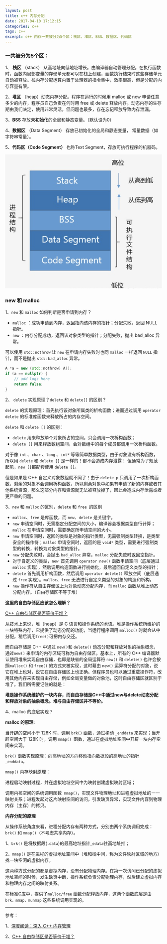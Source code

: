 ```yaml
---
layout: post
title: c++ 内存分配
date: 2017-04-10 17:12:15
categories: c++
tags: c++  
excerpt: c++ 内存一共被分为5个区：栈区、堆区、BSS、数据区、代码区
---
```


### 一共被分为5个区：

1、 **栈区** （stack） 从高地址向低地址增长。由编译器自动管理分配。在执行函数时，函数内局部变量的存储单元都可以在栈上创建，函数执行结束时这些存储单元自动被释放。栈内存分配运算内置于处理器的指令集中，效率很高，但是分配的内存容量有限。 

2、**堆区** （heap）动态内存分配。程序在运行的时候用 malloc 或 new 申请任意多少的内存，程序员自己负责在何时用 free 或 delete 释放内存。动态内存的生存期由我们决定，使用非常灵活，但问题也最多，存在忘记释放导致内存泄漏。

3、**BSS** 存放**未初始化**的全局和静态变量。（默认设为0）

4、**数据区** （Data Segment） 存放已初始化的全局和静态变量， 常量数据（如字符串常量）。

5、**代码区（Code Segment）** 也称Text Segment，存放可执行程序的机器码。


![](./assets/programming-language/cplusplus-memory-2022-12-13_21-49-22.png)


### new 和 malloc

1、`new` 和 `malloc` 如何判断是否申请到内存？

- `malloc` ：成功申请到内存，返回指向该内存的指针；分配失败，返回 NULL 指针。
- `new` ：内存分配成功，返回该对象类型的指针；分配失败，抛出 bad_alloc 异常。

可以使用 `std::nothrow` 让 `new` 在申请内存失败时也同 `malloc`  一样返回 `NULL` 指针，而不是抛出 `std::bad_alloc`   异常。

```c++
A *a = new (std::nothrow) A();
if (a == nullptr) {
    // add logs here
    return false;
}
```

2、 `delete` 实现原理？`delete` 和 `delete[]` 的区别？

`delete` 的实现原理：首先执行该对象所属类的析构函数；进而通过调用 `operator delete` 的标准库函数来释放所占的内存空间。

`delete` 和 `delete []` 的区别：
- `delete` 用来释放单个对象所占的空间，只会调用一次析构函数；
- `delete []` 用来释放数组空间，会对数组中的每个成员都调用一次析构函数。
		
对于像 `int` 、`char` 、`long`  、`int*` 等等简单数据类型，由于对象没有析构函数，所以用 `delete` 和 `delete []` 是一样的！都不会造成内存泄露！ 但通常为了规范起见，`new []`都配套使用 `delete []`。

但是如果是 C++ 自定义对象数组就不同了！由于 `delete p` 只调用了一次析构函数，剩余的对象不会调用析构函数，所以剩余对象中如果有申请了新的内存或者其他系统资源，那么这部分内存和资源就无法被释放掉了，因此会造成内存泄露或者更严重的问题。

3、`new` 和 `malloc` 的区别，`delete` 和 `free `的区别

- `malloc`、`free` 是库函数，而 `new`、`delete` 是关键字。
- `new` 申请空间时，无需指定分配空间的大小，编译器会根据类型自行计算；`malloc` 在申请空间时，需要确定所申请空间的大小。
- `new` 申请空间时，返回的类型是对象的指针类型，无需强制类型转换，是类型安全的操作符；`malloc` 申请空间时，返回的是 `void*` 类型，需要进行强制类型的转换，转换为对象类型的指针。
- `new` 分配失败时，会抛出 `bad_alloc` 异常，`malloc` 分配失败时返回空指针。
- 对于自定义的类型，`new `首先调用 `operator new()` 函数申请空间（底层通过 `malloc` 实现），然后调用构造函数进行初始化，最后返回自定义类型的指针；
- `delete` 首先调用析构函数，然后调用 `operator delete()` 释放空间（底层通过 `free` 实现）。`malloc`、`free` 无法进行自定义类型的对象的构造和析构。
- `new` 操作符从自由存储区上为对象动态分配内存，而 `malloc` 函数从堆上动态分配内存。（自由存储区不等于堆）

**这里的自由存储区应该怎么理解？** 

[C++ 自由存储区是否等价于堆？](https://cloud.tencent.com/developer/article/1155154)

从技术上来说，堆（heap）是 C 语言和操作系统的术语。堆是操作系统所维护的一块特殊内存，它提供了动态分配的功能，当运行程序调用 `malloc()` 时就会从中分配，稍后调用`free()`可把内存交还。

而自由存储是 C++ 中通过 `new()`和 `delete()` 动态分配和释放对象的抽象概念，通过`new()` 来申请的内存区域可称为自由存储区。基本上，所有的 C++ 编译器默认使用堆来实现自由存储，也即是缺省的全局运算符 `new()` 和 `delete()` 也许会按照`malloc()` 和 `free()` 的方式来被实现，这时藉由 `new()` 运算符分配的对象，说它在堆上也对，说它在自由存储区上也正确。但程序员也可以通过重载操作符，改用其他内存来实现自由存储，例如全局变量做的对象池，这时自由存储区就区别于堆了。我们所需要记住的就是：

**堆是操作系统维护的一块内存，而自由存储是C++中通过new与delete动态分配和释放对象的抽象概念。堆与自由存储区并不等价。**

4、malloc 的底层实现？

**malloc 的原理:**

当开辟的空间小于 128K 时，调用 `brk()` 函数，通过移动 `_enddata` 来实现；当开辟空间大于 128K 时，调用 `mmap() `函数，通过在虚拟地址空间中开辟一块内存空间来实现。

`brk()` 函数实现原理：向高地址的方向移动指向数据段的高地址的指针 `_enddata。`

`mmap()` 内存映射原理：

进程启动映射过程，并在虚拟地址空间中为映射创建虚拟映射区域；

调用内核空间的系统调用函数` mmap()`，实现文件物理地址和进程虚拟地址的一一映射关系；进程发起对这片映射空间的访问，引发缺页异常，实现文件内容到物理内存（主存）的拷贝。


**内存分配的原理**

从操作系统角度来看，进程分配内存有两种方式，分别由两个系统调用完成：`brk()` 和 `mmap()`（不考虑共享内存）。

1、`brk()` 是将数据段(`.data`)的最高地址指针`_edata`往高地址推；

2、`mmap()` 是在进程的虚拟地址空间中（堆和栈中间，称为文件映射区域的地方）找一块空闲的虚拟内存。

这两种方式分配的都是虚拟内存，没有分配物理内存。在第一次访问已分配的虚拟地址空间的时候，发生缺页中断，操作系统负责分配物理内存，然后建立虚拟内存和物理内存之间的映射关系。

在标准C库中，提供了`malloc/free` 函数分配释放内存，这两个函数底层是由 `brk，mmap，munmap` 这些系统调用实现的。


----
参考：

1、[深度阅读：深入 C++ 内存管理](https://zhuanlan.zhihu.com/p/344377490)

2、[C++ 自由存储区是否等价于堆？](https://cloud.tencent.com/developer/article/1155154)
    